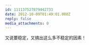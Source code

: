 ```yaml
---
id: 111137527879442733
date: 2012-10-09T01:49:01.000Z
reply: false
media_attachments: 0
---
```


又说要稳定，又搞出这么多不稳定的因素！

